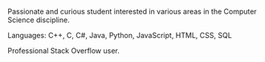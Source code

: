 Passionate and curious student interested in various areas in the Computer Science discipline.

Languages: C++, C, C#, Java, Python, JavaScript, HTML, CSS, SQL

Professional Stack Overflow user.
